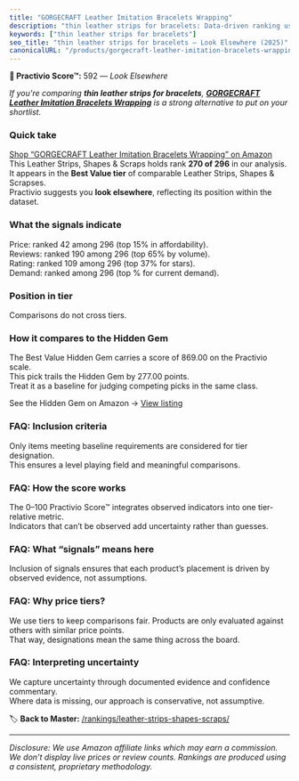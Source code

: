 ```yaml
---
title: "GORGECRAFT Leather Imitation Bracelets Wrapping"
description: "thin leather strips for bracelets: Data-driven ranking using the Practivio Score™. Positioned by quality, value, demand, findability, momentum."
keywords: ["thin leather strips for bracelets"]
seo_title: "thin leather strips for bracelets — Look Elsewhere (2025)"
canonicalURL: "/products/gorgecraft-leather-imitation-bracelets-wrapping-B0CXPXV37Y/"
---
```


**🚫 Practivio Score™:** 592 — _Look Elsewhere_


*If you're comparing **thin leather strips for bracelets**, **[GORGECRAFT Leather Imitation Bracelets Wrapping](https://www.amazon.com/dp/B0CXPXV37Y?tag=practivio-20)** is a strong alternative to put on your shortlist.*
### Quick take
[Shop “GORGECRAFT Leather Imitation Bracelets Wrapping” on Amazon](https://www.amazon.com/dp/B0CXPXV37Y?tag=practivio-20)
This Leather Strips, Shapes & Scraps holds rank **270 of 296** in our analysis.  
It appears in the **Best Value tier** of comparable Leather Strips, Shapes & Scrapses.  
Practivio suggests you **look elsewhere**, reflecting its position within the dataset.

### What the signals indicate
Price: ranked 42 among 296 (top 15% in affordability).  
Reviews: ranked 190 among 296 (top 65% by volume).  
Rating: ranked 109 among 296 (top 37% for stars).  
Demand: ranked  among 296 (top % for current demand).

### Position in tier
Comparisons do not cross tiers.

### How it compares to the Hidden Gem
The Best Value Hidden Gem carries a score of 869.00 on the Practivio scale.  
This pick trails the Hidden Gem by 277.00 points.  
Treat it as a baseline for judging competing picks in the same class.  

See the Hidden Gem on Amazon → [View listing](https://www.amazon.com/dp/B0CF27WXNR?tag=practivio-20)

### FAQ: Inclusion criteria
Only items meeting baseline requirements are considered for tier designation.  
This ensures a level playing field and meaningful comparisons.

### FAQ: How the score works
The 0–100 Practivio Score™ integrates observed indicators into one tier-relative metric.  
Indicators that can’t be observed add uncertainty rather than guesses.

### FAQ: What “signals” means here
Inclusion of signals ensures that each product’s placement is driven by observed evidence, not assumptions.

### FAQ: Why price tiers?
We use tiers to keep comparisons fair. Products are only evaluated against others with similar price points.  
That way, designations mean the same thing across the board.

### FAQ: Interpreting uncertainty
We capture uncertainty through documented evidence and confidence commentary.  
Where data is missing, our approach is conservative, not assumptive.


🏷️ **Back to Master:** [/rankings/leather-strips-shapes-scraps/](/rankings/leather-strips-shapes-scraps/)

---
_Disclosure: We use Amazon affiliate links which may earn a commission. We don’t display live prices or review counts. Rankings are produced using a consistent, proprietary methodology._
